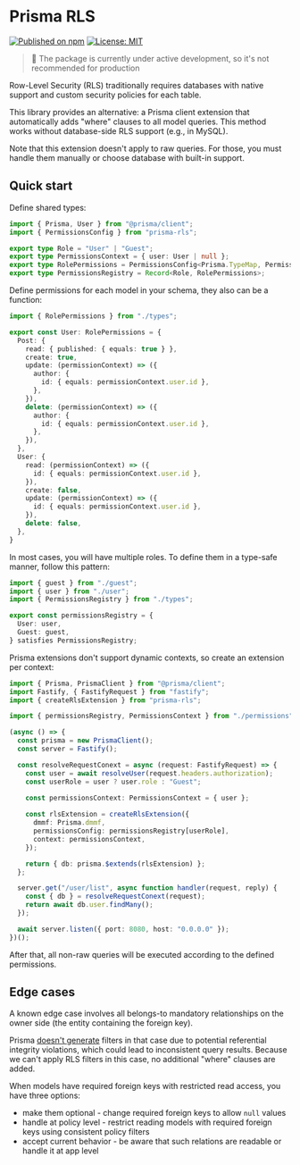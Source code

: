 # Prisma RLS

[![Published on npm](https://img.shields.io/npm/v/prisma-rls?color=brightgreen)](https://www.npmjs.com/package/prisma-rls) [![License: MIT](https://img.shields.io/badge/License-MIT-blue.svg)](https://opensource.org/licenses/MIT)

> 🚧 The package is currently under active development, so it's not recommended for production

Row-Level Security (RLS) traditionally requires databases with native support and custom security policies for each table.

This library provides an alternative: a Prisma client extension that automatically adds "where" clauses to all model queries. This method works without database-side RLS support (e.g., in MySQL).

Note that this extension doesn't apply to raw queries. For those, you must handle them manually or choose database with built-in support.

## Quick start

Define shared types:

```typescript
import { Prisma, User } from "@prisma/client";
import { PermissionsConfig } from "prisma-rls";

export type Role = "User" | "Guest";
export type PermissionsContext = { user: User | null };
export type RolePermissions = PermissionsConfig<Prisma.TypeMap, PermissionsContext>;
export type PermissionsRegistry = Record<Role, RolePermissions>;
```

Define permissions for each model in your schema, they also can be a function:

```typescript
import { RolePermissions } from "./types";

export const User: RolePermissions = {
  Post: {
    read: { published: { equals: true } },
    create: true,
    update: (permissionContext) => ({
      author: {
        id: { equals: permissionContext.user.id },
      },
    }),
    delete: (permissionContext) => ({
      author: {
        id: { equals: permissionContext.user.id },
      },
    }),
  },
  User: {
    read: (permissionContext) => ({
      id: { equals: permissionContext.user.id },
    }),
    create: false,
    update: (permissionContext) => ({
      id: { equals: permissionContext.user.id },
    }),
    delete: false,
  },
}
```

In most cases, you will have multiple roles. To define them in a type-safe manner, follow this pattern:

```typescript
import { guest } from "./guest";
import { user } from "./user";
import { PermissionsRegistry } from "./types";

export const permissionsRegistry = {
  User: user,
  Guest: guest,
} satisfies PermissionsRegistry;
```

Prisma extensions don't support dynamic contexts, so create an extension per context:

```typescript
import { Prisma, PrismaClient } from "@prisma/client";
import Fastify, { FastifyRequest } from "fastify";
import { createRlsExtension } from "prisma-rls";

import { permissionsRegistry, PermissionsContext } from "./permissions";

(async () => {
  const prisma = new PrismaClient();
  const server = Fastify();

  const resolveRequestConext = async (request: FastifyRequest) => {
    const user = await resolveUser(request.headers.authorization);
    const userRole = user ? user.role : "Guest";
    
    const permissionsContext: PermissionsContext = { user };

    const rlsExtension = createRlsExtension({
      dmmf: Prisma.dmmf,
      permissionsConfig: permissionsRegistry[userRole],
      context: permissionsContext,
    });

    return { db: prisma.$extends(rlsExtension) };
  };

  server.get("/user/list", async function handler(request, reply) {
    const { db } = resolveRequestConext(request);
    return await db.user.findMany();
  });

  await server.listen({ port: 8080, host: "0.0.0.0" });
})();
```

After that, all non-raw queries will be executed according to the defined permissions.

## Edge cases

A known edge case involves all belongs-to mandatory relationships on the owner side (the entity containing the foreign key).

Prisma [doesn't generate](https://github.com/prisma/prisma/issues/15708) filters in that case due to potential referential integrity violations, which could lead to inconsistent query results. Because we can't apply RLS filters in this case, no additional "where" clauses are added.

When models have required foreign keys with restricted read access, you have three options:

- make them optional - change required foreign keys to allow `null` values
- handle at policy level - restrict reading models with required foreign keys using consistent policy filters
- accept current behavior - be aware that such relations are readable or handle it at app level
